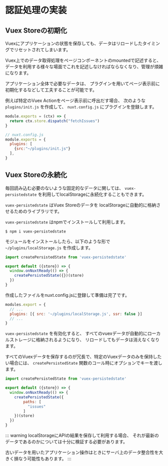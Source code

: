 # 認証処理の実装

## Vuex Storeの初期化

Vuexにアプリケーションの状態を保存しても、データはリロードしたタイミングでリセットされてしまいます。

Vuex上でのデータ取得処理をページコンポーネントのmountedで記述すると、
データを利用する様々な場面でこれを記述しなければならなくなり、管理が煩雑になります。

アプリケーション全体で必要なデータは、
プラグインを用いてページ表示前に初期化するなどして工夫することが可能です。

例えば特定のVuex Actionをページ表示前に呼出だす場合、
次のような `plugins/init.js` を作成して、 `nuxt.config.js` にプラグインを登録します。

```js
module.exports = (ctx) => {
  return ctx.store.dispatch("fetchIssues")
}
```

```js
// nuxt.config.js
module.exports = {
  plugins: [
    {src:"~/plugins/init.js"}
  ],
}
```

## Vuex Storeの永続化

毎回読み込む必要のないような固定的なデータに関しては、
`vuex-persistedstate` を利用してlocalStorageに永続化することもできます。

`vuex-persistedstate` はVuex Storeのデータを
localStorageに自動的に格納させるためのライブラリです。 

`vuex-persistedstate` はnpmでインストールして利用します。

```
$ npm i vuex-persistedstate
```

モジュールをインストールしたら、以下のような形で `~/plugins/localStorage.js` を作成します。

```js
import createPersistedState from 'vuex-persistedstate'

export default ({store}) => {
  window.onNuxtReady(() => {
    createPersistedState({})(store)
  })
}
```

作成したファイルをnuxt.config.jsに登録して準備は完了です。

```js
modules.export = {
  // ...
  plugins: [{ src: '~/plugins/localStorage.js', ssr: false }]
  // ...
}
```

`vuex-persistedstate` を有効化すると、
すべてのvuexデータが自動的にローカルストレージに格納されるようになり、
リロードしてもデータは消えなくなります。

すべてのVuexデータを保存するのが冗長で、特定のVuexデータのみを保持したい場合には、 
`createPersistedState` 関数のコール時にオプションでキーを渡します。

```js
import createPersistedState from 'vuex-persistedstate'

export default ({store}) => {
  window.onNuxtReady(() => {
    createPersistedState({
        paths: [ 
          "issues"
        ]
    })(store)
  })
}
```

::: warning
localStorageにAPIの結果を保存して利用する場合、
それが最新のデータであるのかについては十分に検証する必要があります。

古いデータを用いたアプリケーション操作はときにサーバ上のデータ整合性を大きく損なう可能性もあります。
:::
